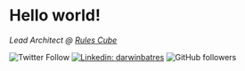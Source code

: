 # Hello world!

<p><em>Lead Architect @ <a href="https://rulescube.ca/">Rules Cube</a></em></p>

![Twitter Follow](https://img.shields.io/twitter/follow/darwinbatres?label=Follow)
[![Linkedin: darwinbatres](https://img.shields.io/badge/-darwinbatres-blue?style=flat-square&logo=Linkedin&logoColor=white&link=https://www.linkedin.com/in/darwinbatres/)](https://www.linkedin.com/in/darwinbatres/)
![GitHub followers](https://img.shields.io/github/followers/darwinbatres?label=Follow&style=social)
